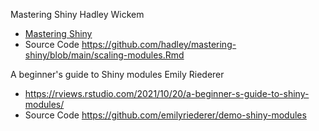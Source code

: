 Mastering Shiny Hadley Wickem 
* <a href="https://mastering-shiny.org/scaling-modules.html" target="_blank">Mastering Shiny</a>
* Source Code https://github.com/hadley/mastering-shiny/blob/main/scaling-modules.Rmd

A beginner's guide to Shiny modules Emily Riederer
* https://rviews.rstudio.com/2021/10/20/a-beginner-s-guide-to-shiny-modules/
* Source Code https://github.com/emilyriederer/demo-shiny-modules
